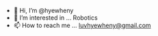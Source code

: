 - 👋 Hi, I’m @hyewheny
- 👀 I’m interested in ... Robotics
- 📫 How to reach me ... luvhyewheny@gmail.com
<!---
hyewheny/hyewheny is a ✨ special ✨ repository because its `README.md` (this file) appears on your GitHub profile.
You can click the Preview link to take a look at your changes.
--->
